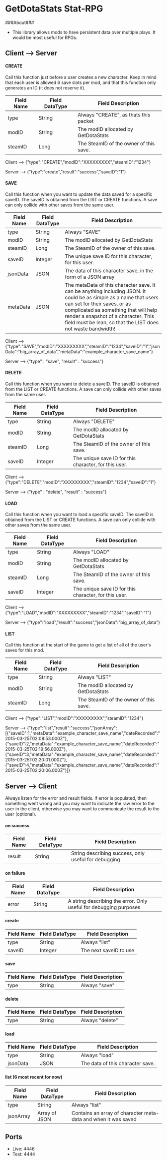 GetDotaStats Stat-RPG
=====

###About###
 - This library allows mods to have persistent data over multiple plays. It would be most useful for RPGs.


## Client --> Server ##

#### CREATE ####

Call this function just before a user creates a new character. Keep in mind that each user is allowed 6 save slots per mod, and that this function only generates an ID (it does not reserve it).

|Field Name|Field DataType|Field Description
|----------|--------------|-----------------
|type      |String        |Always "CREATE", as thats this packet
|modID     |String        |The modID allocated by GetDotaStats
|steamID   |Long          |The SteamID of the owner of this save.

Client --> {"type":"CREATE","modID":"XXXXXXXXX","steamID":"1234"}

Server --> {"type":"create","result":"success","saveID":"1"}

#### SAVE ####

Call this function when you want to update the data saved for a specific saveID. The saveID is obtained from the LIST or CREATE functions. A save can only collide with other saves from the same user. 

|Field Name|Field DataType|Field Description
|----------|--------------|-----------------
|type      |String        |Always "SAVE"
|modID     |String        |The modID allocated by GetDotaStats
|steamID   |Long          |The SteamID of the owner of this save.
|saveID    |Integer       |The unique save ID for this character, for this user.
|jsonData  |JSON          |The data of this character save, in the form of a JSON array
|metaData  |JSON          |The metaData of this character save. It can be anything including JSON. It could be as simple as a name that users can set for their saves, or as complicated as something that will help render a snapshot of a character. This field must be lean, so that the LIST does not waste bandwidth!

Client --> {"type":"SAVE","modID":"XXXXXXXXX","steamID":"1234","saveID":"1","jsonData":"big_array_of_data","metaData":"example_character_save_name"}

Server --> {"type" : "save", "result" : "success"}

#### DELETE ####

Call this function when you want to delete a saveID. The saveID is obtained from the LIST or CREATE functions. A save can only collide with other saves from the same user.

|Field Name|Field DataType|Field Description
|----------|--------------|-----------------
|type      |String        |Always "DELETE"
|modID     |String        |The modID allocated by GetDotaStats
|steamID   |Long          |The SteamID of the owner of this save.
|saveID    |Integer       |The unique save ID for this character, for this user.

Client --> {"type":"DELETE","modID":"XXXXXXXXX","steamID":"1234","saveID":"1"}

Server --> {"type" : "delete", "result" : "success"}

#### LOAD ####

Call this function when you want to load a specific saveID. The saveID is obtained from the LIST or CREATE functions. A save can only collide with other saves from the same user.

|Field Name|Field DataType|Field Description
|----------|--------------|-----------------
|type      |String        |Always "LOAD"
|modID     |String        |The modID allocated by GetDotaStats
|steamID   |Long          |The SteamID of the owner of this save.
|saveID    |Integer       |The unique save ID for this character, for this user.

Client --> {"type":"LOAD","modID":"XXXXXXXXX","steamID":"1234","saveID":"1"}

Server --> {"type":"load","result":"success","jsonData":"big_array_of_data"}

#### LIST ####

Call this function at the start of the game to get a list of all of the user's saves for this mod.

|Field Name|Field DataType|Field Description
|----------|--------------|-----------------
|type      |String        |Always "LIST"
|modID     |String        |The modID allocated by GetDotaStats
|steamID   |Long          |The SteamID of the owner of this save.

Client --> {"type":"LIST","modID":"XXXXXXXXX","steamID":"1234"}

Server --> {"type":"list","result":"success","jsonArray":[{"saveID":1,"metaData":"example_character_save_name","dateRecorded":"2015-03-25T02:08:53.000Z"},{"saveID":2,"metaData":"example_character_save_name","dateRecorded":"2015-03-25T02:19:56.000Z"},{"saveID":3,"metaData":"example_character_save_name","dateRecorded":"2015-03-25T02:20:01.000Z"},{"saveID":4,"metaData":"example_character_save_name","dateRecorded":"2015-03-25T02:20:06.000Z"}]}

## Server --> Client ##

Always listen for the error and result fields. If error is populated, then something went wrong and you may want to indicate the raw error to the user in the client, otherwise you may want to communicate the result to the user (optional).

#### on success ####
|Field Name|Field DataType|Field Description
|----------|--------------|-----------------
|result    |String        | String describing success, only useful for debugging

#### on failure ####
|Field Name|Field DataType|Field Description
|----------|--------------|-----------------
|error     |String        |A string describing the error. Only useful for debugging purposes

#### create ####
|Field Name|Field DataType|Field Description
|----------|--------------|-----------------
|type      |String        |Always "list"
|saveID    |Integer       |The next saveID to use

#### save ####
|Field Name|Field DataType|Field Description
|----------|--------------|-----------------
|type      |String        |Always "save"

#### delete ####
|Field Name|Field DataType|Field Description
|----------|--------------|-----------------
|type      |String        |Always "delete"

#### load ####
|Field Name|Field DataType|Field Description
|----------|--------------|-----------------
|type      |String        |Always "load"
|jsonData  |JSON          |The data of this character save.

#### list (6 most recent for now) ####
|Field Name|Field DataType|Field Description
|----------|--------------|-----------------
|type      |String        |Always "list"
|jsonArray |Array of JSON |Contains an array of character meta-data and when it was saved

## Ports ##

* Live: 4446
* Test: 4444
